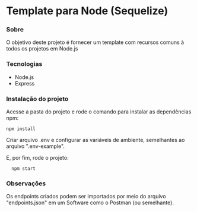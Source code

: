 # Template para Node (Sequelize)

### Sobre

O objetivo deste projeto é fornecer um template com recursos comuns à todos os projetos em Node.js

### Tecnologias

- Node.js
- Express

### Instalação do projeto

Acesse a pasta do projeto e rode o comando para instalar as dependências npm:

    npm install

Criar arquivo .env e configurar as variáveis de ambiente, semelhantes ao arquivo ".env-example".

E, por fim, rode o projeto:

```
  npm start
```

### Observações

Os endpoints criados podem ser importados por meio do arquivo "endpoints.json" em um Software como o Postman (ou semelhante).
